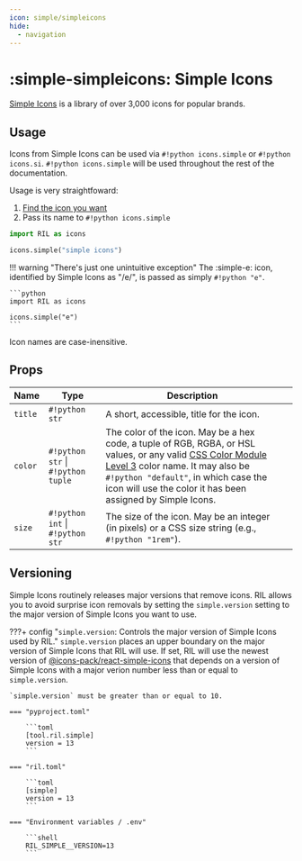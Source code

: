 ```yaml
---
icon: simple/simpleicons
hide:
  - navigation
---
```


# :simple-simpleicons: Simple Icons

[Simple Icons](https://simpleicons.org) is a library of over 3,000 icons for popular brands.

## Usage

Icons from Simple Icons can be used via `#!python icons.simple` or `#!python icons.si`.
`#!python icons.simple` will be used throughout the rest of the documentation.

Usage is very straightfoward:

1. [Find the icon you want](https://simpleicons.org)
2. Pass its name to `#!python icons.simple`

```python
import RIL as icons

icons.simple("simple icons")
```

!!! warning "There's just one unintuitive exception"
    The :simple-e: icon, identified by Simple Icons as "/e/", is passed as simply `#!python "e"`. 

    ```python
    import RIL as icons

    icons.simple("e")
    ```

Icon names are case-inensitive.

## Props

| **Name**  | **Type**                           | **Description**                                                                                                                                                                                                                                                                                    |   |
|-----------|------------------------------------|----------------------------------------------------------------------------------------------------------------------------------------------------------------------------------------------------------------------------------------------------------------------------------------------------|---|
| ``title`` | `#!python str`                     | A short, accessible, title for the icon.                                                                                                       |   |
| ``color`` | `#!python str` \| `#!python tuple` | The color of the icon. May be a hex code, a tuple of RGB, RGBA, or HSL values, or any valid [CSS Color Module Level 3](https://www.w3.org/TR/css-color-3/#svg-color) color name. It may also be `#!python "default"`, in which case the icon will use the color it has been assigned by Simple Icons. |   |
| ``size``    | `#!python int` \| `#!python str`   | The size of the icon. May be an integer (in pixels) or a CSS size string (e.g., `#!python "1rem"`).                                                                                                                                                                                                |   |

## Versioning

Simple Icons routinely releases major versions that remove icons. RIL allows you to avoid surprise icon removals by
setting the `simple.version` setting to the major version of Simple Icons you want to use.

???+ config "`simple.version`: Controls the major version of Simple Icons used by RIL."
    `simple.version` places an upper boundary on the major version of Simple Icons that
    RIL will use. If set, RIL will use the newest version of 
    [@icons-pack/react-simple-icons](https://npmjs.org/@icons-pack/react-simple-icons) that depends on
    a version of Simple Icons with a major verion number less than or equal to `simple.version`.

    `simple.version` must be greater than or equal to 10.

    === "pyproject.toml"

        ```toml
        [tool.ril.simple]
        version = 13
        ```

    === "ril.toml"

        ```toml
        [simple]
        version = 13
        ```

    === "Environment variables / .env"

        ```shell
        RIL_SIMPLE__VERSION=13
        ```